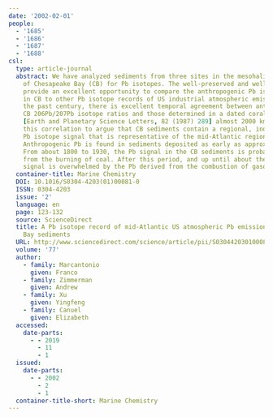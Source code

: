 ```yaml
---
date: '2002-02-01'
people:
  - '1685'
  - '1686'
  - '1687'
  - '1688'
csl:
  type: article-journal
  abstract: We have analyzed sediments from three sites in the mesohaline portion
    of Chesapeake Bay (CB) for Pb isotopes. The well-preserved and well-dated sediments
    provide an excellent opportunity to compare the anthropogenic Pb isotope record
    in CB to other Pb isotope records of US industrial atmospheric emissions. Over
    the past century, there is excellent temporal agreement between anthropogenic
    CB 206Pb/207Pb isotope ratios and those determined in a dated coral from Bermuda
    [Earth and Planetary Science Letters, 82 (1987) 289] almost 2000 km away. We use
    this correlation to argue that CB sediments contain a regional, industrial atmospheric
    Pb isotope signal that is representative of the mid-Atlantic region of the US.
    Anthropogenic Pb is found in sediments deposited as early as approximately 1800.
    From about 1800 to 1930, the Pb signal in the CB sediments is probably derived
    from the burning of coal. After this period, and up until about the 1980s, the
    signal is overwhelmed by the Pb derived from the combustion of gasoline.
  container-title: Marine Chemistry
  DOI: 10.1016/S0304-4203(01)00081-0
  ISSN: 0304-4203
  issue: '2'
  language: en
  page: 123-132
  source: ScienceDirect
  title: A Pb isotope record of mid-Atlantic US atmospheric Pb emissions in Chesapeake
    Bay sediments
  URL: http://www.sciencedirect.com/science/article/pii/S0304420301000810
  volume: '77'
  author:
    - family: Marcantonio
      given: Franco
    - family: Zimmerman
      given: Andrew
    - family: Xu
      given: Yingfeng
    - family: Canuel
      given: Elizabeth
  accessed:
    date-parts:
      - - 2019
        - 11
        - 1
  issued:
    date-parts:
      - - 2002
        - 2
        - 1
  container-title-short: Marine Chemistry
---
```

